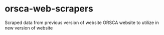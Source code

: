 # orsca-web-scrapers

Scraped data from previous version of website ORSCA website to utilize in new version of website
